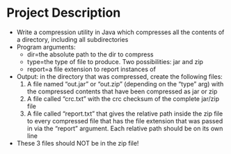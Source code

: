 # Project Description
* Write a compression utility in Java which compresses all the contents of a directory, including all subdirectories
* Program arguments:
	* dir=the absolute path to the dir to compress
	* type=the type of file to produce. Two possibilities: jar and zip
	* report=a file extension to report instances of
* Output: in the directory that was compressed, create the following files:
	1. A file named “out.jar” or “out.zip” (depending on the “type” arg) with the compressed contents that have been compressed as jar or zip
	2. A file called “crc.txt” with the crc checksum of the complete jar/zip file
	3. A file called “report.txt” that gives the relative path inside the zip file to every compressed file that has the file extension that was passed in via the “report” argument. Each relative path should be on its own line
* These 3 files should NOT be in the zip file!
